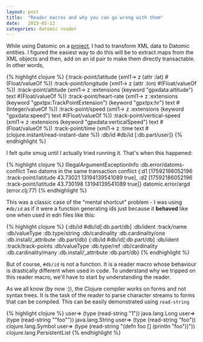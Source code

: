 ```yaml
---
layout: post
title:  "Reader macros and why you can go wrong with them"
date:   2015-05-12
categories: datomic reader
---
```


While using Datomic on a [project](https://github.com/subhash/heartily), I had to transform XML data to Datomic entities. I figured the easiest way to do this will be to extract maps from the XML objects and then, add on an id pair to make them directly transactable. In other words, 

{% highlight clojure %}
  {:track-point/latitude (xml1-> z (attr :lat) #(Float/valueOf %))
  :track-point/longitude (xml1-> z (attr :lon) #(Float/valueOf %))
  :track-point/altitude (xml1-> z :extensions (keyword "gpxdata:altitude") text #(Float/valueOf %))
  :track-point/heart-rate (xml1-> z :extensions (keyword "gpxtpx:TrackPointExtension") (keyword "gpxtpx:hr") text #(Integer/valueOf %))
  :track-point/speed (xml1-> z :extensions (keyword "gpxdata:speed") text #(Float/valueOf %))
  :track-point/vertical-speed (xml1-> z :extensions (keyword "gpxdata:verticalSpeed") text #(Float/valueOf %))
  :track-point/time (xml1-> z :time text #(clojure.instant/read-instant-date %))
  :db/id #db/id [:db.part/user]}
{% endhighlight %}

I felt quite smug until I actually tried running it. That's when this happened:

{% highlight clojure %}
IllegalArgumentExceptionInfo :db.error/datoms-conflict Two datoms in the same transaction conflict
{:d1
 [17592186052196 :track-point/latitude 43.73021 13194139541089 true],
 :d2
 [17592186052196 :track-point/latitude 43.730198 13194139541089 true]}
  datomic.error/argd (error.clj:77)
{% endhighlight %}

This was a classic case of the "mental shortcut" problem - I was using `#db/id` as if it were a function generating ids just because it __behaved__ like one when used in edn files like this:

{% highlight clojure %}
 {:db/id #db/id[:db.part/db]
  :db/ident :track/name
  :db/valueType :db.type/string
  :db/cardinality :db.cardinality/one
  :db.install/_attribute :db.part/db}
 {:db/id #db/id[:db.part/db]
  :db/ident :track/track-points
  :db/valueType :db.type/ref
  :db/cardinality :db.cardinality/many
  :db.install/_attribute :db.part/db}
{% endhighlight %}

But of course, `#db/id` is not a function. It is a reader macro whose behaviour is drastically different when used in code. To understand why we tripped on this reader macro, we'll have to start by understanding the reader.

As we all know (by now :)), the Clojure compiler works on forms and not syntax trees. It is the task of the reader to parse character streams to forms that can be compiled. This can be easily demonstrated using `read-string`

{% highlight clojure %}
user=> (type (read-string "1"))
java.lang.Long
user=> (type (read-string "\"foo\""))
java.lang.String
user=> (type (read-string "foo"))
clojure.lang.Symbol
user=> (type (read-string "(defn foo [] (println \"foo\"))"))
clojure.lang.PersistentList
{% endhighlight %}






